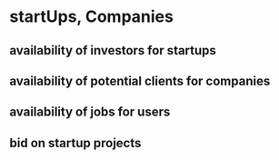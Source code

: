 # startUps, Companies
## availability of investors for startups
## availability of potential clients for companies
## availability of jobs for users
## bid on startup projects
